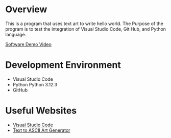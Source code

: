 # Overview

This is a program that uses text art to write hello world. The Purpose of the program is to test the integration of Visual Studio Code, Git Hub, and Python language.

[Software Demo Video](http://youtube.link.goes.here)

# Development Environment

* Visual Studio Code
* Python Python 3.12.3
* GitHub

# Useful Websites

* [Visual Studio Code](https://code.visualstudio.com/download)
* [Text to ASCII Art Generator](https://patorjk.com/software/taag/#p=display&h=0&v=0&f=ANSI%20Regular&t=Hello%20World!)
